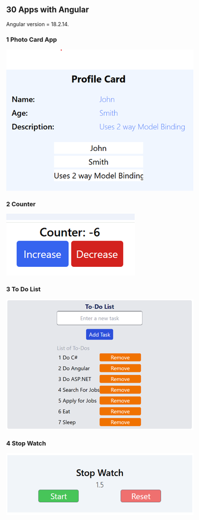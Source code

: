 ## 30 Apps with Angular
Angular version = 18.2.14.

### 1 Photo Card App
![1](https://github.com/buddhika85/30_Apps_Angular/blob/main/app_pics/1.png?raw=true)

### 2 Counter
![1](https://github.com/buddhika85/30_Apps_Angular/blob/main/app_pics/2.png?raw=true)

### 3 To Do List
![1](https://github.com/buddhika85/30_Apps_Angular/blob/main/app_pics/3.png)

### 4 Stop Watch
![1](https://github.com/buddhika85/30_Apps_Angular/blob/main/app_pics/4.png)
